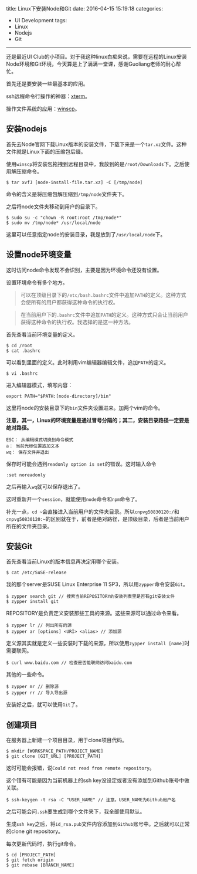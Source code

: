 title: Linux下安装Node和Git
date: 2016-04-15 15:19:18
categories:
- UI Development
tags:
- Linux
- Nodejs
- Git
---

还是最近UI Club的小项目。对于我这种linux白痴来说，需要在远程的Linux安装Node环境和Git环境，今天算是上了满满一堂课，感谢Guoliang老师的耐心帮忙。

首先还是要安装一些最基本的应用。

ssh远程命令行操作的神器：[xterm](http://mobaxterm.mobatek.net/)。

操作文件系统的应用：[winscp](http://winscp.net/eng/index.php)。

## 安装nodejs

首先去Node官网下载Linux版本的安装文件，下载下来是一个`tar.xz`文件。这种文件就是Linux下面的压缩包后缀。

使用`winscp`将安装包拖拽到远程目录中，我放到的是`/root/Downloads`下。之后使用解压缩命令。

    $ tar xvfJ [node-install-file.tar.xz] -C [/tmp/node]

命令的含义是将压缩包解压缩到`/tmp/node`文件夹下。

之后将node文件夹移动到用户的目录下。

    $ sudo su -c "chown -R root:root /tmp/node*"
    $ sudo mv /tmp/node* /usr/local/node

这里可以任意指定node的安装目录，我是放到了`/usr/local/node`下。

## 设置node环境变量

这时访问node命令发现不会识别，主要是因为环境命令还没有设置。

设置环境命令有多个地方。

> 可以在顶级目录下的`/etc/bash.bashrc`文件中追加`PATH`的定义。这种方式会使所有的用户都获得这种命令的执行权。

> 在当前用户下的`.bashrc`文件中追加`PATH`的定义。这种方式只会让当前用户获得这种命令的执行权。我选择的是这一种方法。

首先查看当前环境变量的定义。

    $ cd /root
    $ cat .bashrc

可以看到里面的定义。此时利用vim编辑器编辑文件，追加`PATH`的定义。

    $ vi .bashrc

进入编辑器模式，填写内容：

    export PATH="$PATH:[node-directory]/bin"

这里将node的安装目录下的`bin`文件夹设置进来。加两个vim的命令。

__注意，其一，Linux的环境变量是通过冒号分隔的；其二，安装目录路径一定要是绝对路径。__

    ESC： 从编辑模式切换到命令模式
    a： 当前光标位置追加文本
    wq： 保存文件并退出

保存时可能会遇到`readonly option is set`的错误。这时输入命令

    :set noreadonly

之后再输入`wq`就可以保存退出了。

这时重新开一个`session`，就能使用`node`命令和`npm`命令了。

补充一点，`cd ~`会直接进入当前用户的文件夹目录。所以`cnpvg50830120:/`和`cnpvg50830120:~`的区别就在于，前者是绝对路径，是顶级目录，后者是当前用户所在的文件夹目录。

## 安装Git

首先查看当前Linux的版本信息再决定用哪个安装。

    $ cat /etc/SuSE-release

我的那个server是SUSE Linux Enterprise 11 SP3，所以用`zypper`命令安装`Git`。

    $ zypper search git // 搜索当前REPOSITORY的安装列表里是否有git安装文件
    $ zypper install git

REPOSITORY是负责定义安装那些工具的来源。这些来源可以通过命令来看。

    $ zypper lr // 列出所有的源
    $ zypper ar [options] <URI> <alias> // 添加源

定义源其实就是定义一些安装时下载的来源，所以使用`zypper install [name]`时需要联网。

    $ curl www.baidu.com // 检查是否能联网访问baidu.com

其他的一些命令。

    $ zypper mr // 删除源
    $ zypper rr // 导入导出源

安装好之后，就可以使用`Git`了。

## 创建项目

在服务器上新建一个项目目录，用于clone项目代码。

    $ mkdir [WORKSPACE_PATH/PROJECT_NAME]
    $ git clone [GIT_URL] [PROJECT_PATH]

这时可能会报错，说`Could not read from remote repository`。

这个错有可能是因为当前机器上的ssh key没设定或者没有添加到Github账号中做关联。

    $ ssh-keygen -t rsa -C "USER_NAME" // 注意。USER_NAME为Github用户名

之后可能会问`.ssh`要生成到哪个文件夹下，我全部使用默认。

生成`ssh key`之后，将`id_rsa.pub`文件内容添加到`Github`账号中。之后就可以正常的clone git repository。

每次更新代码时，执行git命令。

    $ cd [PROJECT_PATH]
    $ git fetch origin
    $ git rebase [BRANCH_NAME]
